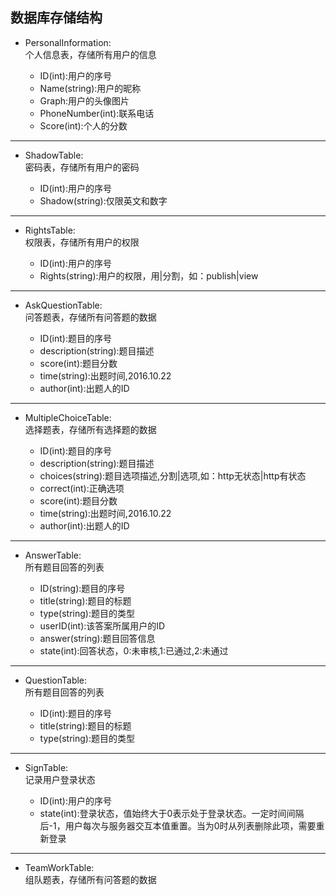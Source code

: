 ## 数据库存储结构
+ PersonalInformation:  
个人信息表，存储所有用户的信息

  + ID(int):用户的序号
  + Name(string):用户的昵称
  + Graph:用户的头像图片
  + PhoneNumber(int):联系电话
  + Score(int):个人的分数

---

+ ShadowTable:  
密码表，存储所有用户的密码

  + ID(int):用户的序号
  + Shadow(string):仅限英文和数字

---

+ RightsTable:  
权限表，存储所有用户的权限

  + ID(int):用户的序号
  + Rights(string):用户的权限，用|分割，如：publish|view

---

+ AskQuestionTable:  
问答题表，存储所有问答题的数据

  + ID(int):题目的序号
  + description(string):题目描述
  + score(int):题目分数
  + time(string):出题时间,2016.10.22
  + author(int):出题人的ID

---

+ MultipleChoiceTable:  
选择题表，存储所有选择题的数据

  + ID(int):题目的序号
  + description(string):题目描述
  + choices(string):题目选项描述,分割|选项,如：http无状态|http有状态
  + correct(int):正确选项
  + score(int):题目分数
  + time(string):出题时间,2016.10.22
  + author(int):出题人的ID

---

+ AnswerTable:  
所有题目回答的列表

  + ID(string):题目的序号
  + title(string):题目的标题
  + type(string):题目的类型
  + userID(int):该答案所属用户的ID
  + answer(string):题目回答信息
  + state(int):回答状态，0:未审核,1:已通过,2:未通过

---

+ QuestionTable:  
所有题目回答的列表

  + ID(int):题目的序号
  + title(string):题目的标题
  + type(string):题目的类型

---

+ SignTable:  
记录用户登录状态

  + ID(int):用户的序号
  + state(int):登录状态，值始终大于0表示处于登录状态。一定时间间隔后-1，用户每次与服务器交互本值重置。当为0时从列表删除此项，需要重新登录

---

+ TeamWorkTable:  
组队题表，存储所有问答题的数据
